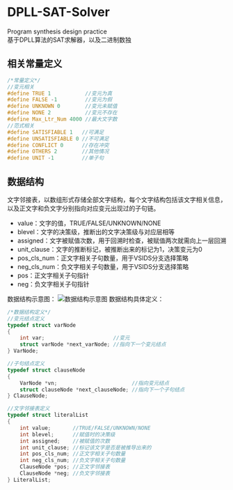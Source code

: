 # DPLL-SAT-Solver
Program synthesis design practice  
基于DPLL算法的SAT求解器，以及二进制数独  
## 相关常量定义
```c
/*常量定义*/
//变元相关
#define TRUE 1           //变元为真
#define FALSE -1         //变元为假
#define UNKNOWN 0        //变元未赋值
#define NONE 2           //变元不存在
#define Max_Ltr_Num 4000 //最大文字数
//范式相关
#define SATISFIABLE 1   //可满足
#define UNSATISFIABLE 0 //不可满足
#define CONFLICT 0      //存在冲突
#define OTHERS 2        //其他情况
#define UNIT -1         //单子句
```
## 数据结构
文字邻接表，以数组形式存储全部文字结构，每个文字结构包括该文字相关信息，以及正文字和负文字分别指向对应变元出现过的子句链。  
* value：文字的值，TRUE/FALSE/UNKNOWN/NONE
* blevel：文字的决策级，推断出的文字决策级与对应层相等
* assigned：文字被赋值次数，用于回溯时检查，被赋值两次就需向上一层回溯
* unit_clause：文字的推断标记，被推断出来的标记为1，决策变元为0
* pos_cls_num：正文字相关子句数量，用于VSIDS分支选择策略
* neg_cls_num：负文字相关子句数量，用于VSIDS分支选择策略
* pos：正文字相关子句指针
* neg：负文字相关子句指针

数据结构示意图：
![数据结构示意图](结构示意图.png)
数据结构具体定义：
```c
/*数据结构定义*/
//变元结点定义
typedef struct varNode
{
    int var;                      //变元
    struct varNode *next_varNode; //指向下一个变元结点
} VarNode;

//子句结点定义
typedef struct clauseNode
{
    VarNode *vn;                        //指向变元结点
    struct clauseNode *next_clauseNode; //指向下一个子句结点
} ClauseNode;

//文字邻接表定义
typedef struct literalList
{
    int value;       //TRUE/FALSE/UNKNOWN/NONE
    int blevel;      //赋值时的决策级
    int assigned;    //被赋值的次数
    int unit_clause; //标记该文字是否是被推导出来的
    int pos_cls_num; //正文字相关子句数量
    int neg_cls_num; //负文字相关子句数量
    ClauseNode *pos; //正文字邻接表
    ClauseNode *neg; //负文字邻接表
} LiteralList;
```
